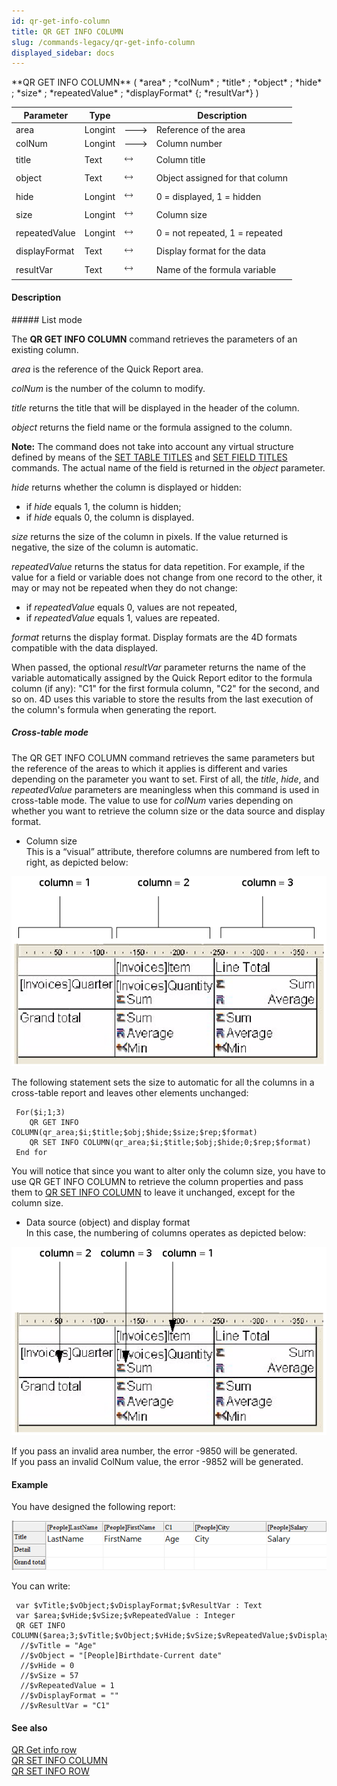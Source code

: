 ```yaml
---
id: qr-get-info-column
title: QR GET INFO COLUMN
slug: /commands-legacy/qr-get-info-column
displayed_sidebar: docs
---
```


<!--REF #_command_.QR GET INFO COLUMN.Syntax-->**QR GET INFO COLUMN** ( *area* ; *colNum* ; *title* ; *object* ; *hide* ; *size* ; *repeatedValue* ; *displayFormat* {; *resultVar*} )<!-- END REF-->
<!--REF #_command_.QR GET INFO COLUMN.Params-->
| Parameter | Type |  | Description |
| --- | --- | --- | --- |
| area | Longint | &#x1F852; | Reference of the area |
| colNum | Longint | &#x1F852; | Column number |
| title | Text | &#x1F858; | Column title |
| object | Text | &#x1F858; | Object assigned for that column |
| hide | Longint | &#x1F858; | 0 = displayed, 1 = hidden |
| size | Longint | &#x1F858; | Column size |
| repeatedValue | Longint | &#x1F858; | 0 = not repeated, 1 = repeated |
| displayFormat | Text | &#x1F858; | Display format for the data |
| resultVar | Text | &#x1F858; | Name of the formula variable |

<!-- END REF-->

#### Description 

<!--REF #_command_.QR GET INFO COLUMN.Summary-->##### List mode 

The **QR GET INFO COLUMN** command retrieves the parameters of an existing column.<!-- END REF-->

*area* is the reference of the Quick Report area.

*colNum* is the number of the column to modify.

*title* returns the title that will be displayed in the header of the column.

*object* returns the field name or the formula assigned to the column.

**Note:** The command does not take into account any virtual structure defined by means of the [SET TABLE TITLES](set-table-titles.md) and [SET FIELD TITLES](set-field-titles.md) commands. The actual name of the field is returned in the *object* parameter. 

*hide* returns whether the column is displayed or hidden:

* if *hide* equals 1, the column is hidden;
* if *hide* equals 0, the column is displayed.

*size* returns the size of the column in pixels. If the value returned is negative, the size of the column is automatic.

*repeatedValue* returns the status for data repetition. For example, if the value for a field or variable does not change from one record to the other, it may or may not be repeated when they do not change: 

* if *repeatedValue* equals 0, values are not repeated,
* if *repeatedValue* equals 1, values are repeated.

*format* returns the display format. Display formats are the 4D formats compatible with the data displayed.

When passed, the optional *resultVar* parameter returns the name of the variable automatically assigned by the Quick Report editor to the formula column (if any): "C1" for the first formula column, "C2" for the second, and so on. 4D uses this variable to store the results from the last execution of the column's formula when generating the report. 

##### Cross-table mode 

The QR GET INFO COLUMN command retrieves the same parameters but the reference of the areas to which it applies is different and varies depending on the parameter you want to set. First of all, the *title*, *hide*, and *repeatedValue* parameters are meaningless when this command is used in cross-table mode. The value to use for *colNum* varies depending on whether you want to retrieve the column size or the data source and display format.

* Column size  
This is a “visual” attribute, therefore columns are numbered from left to right, as depicted below:

![](../assets/en/commands/pict30562.en.png)

The following statement sets the size to automatic for all the columns in a cross-table report and leaves other elements unchanged:

```4d
 For($i;1;3)
    QR GET INFO COLUMN(qr_area;$i;$title;$obj;$hide;$size;$rep;$format)
    QR SET INFO COLUMN(qr_area;$i;$title;$obj;$hide;0;$rep;$format)
 End for
```

You will notice that since you want to alter only the column size, you have to use QR GET INFO COLUMN to retrieve the column properties and pass them to [QR SET INFO COLUMN](qr-set-info-column.md) to leave it unchanged, except for the column size.

* Data source (object) and display format  
In this case, the numbering of columns operates as depicted below:

![](../assets/en/commands/pict30563.en.png)

If you pass an invalid area number, the error -9850 will be generated.  
If you pass an invalid ColNum value, the error -9852 will be generated.

#### Example 

You have designed the following report:

![](../assets/en/commands/pict2569537.en.png)

You can write:

```4d
 var $vTitle;$vObject;$vDisplayFormat;$vResultVar : Text
 var $area;$vHide;$vSize;$vRepeatedValue : Integer
 QR GET INFO COLUMN($area;3;$vTitle;$vObject;$vHide;$vSize;$vRepeatedValue;$vDisplayFormat;$vResultVar)
  //$vTitle = "Age"
  //$vObject = "[People]Birthdate-Current date"
  //$vHide = 0
  //$vSize = 57
  //$vRepeatedValue = 1
  //$vDisplayFormat = ""
  //$vResultVar = "C1"
```

#### See also 

[QR Get info row](qr-get-info-row.md)  
[QR SET INFO COLUMN](qr-set-info-column.md)  
[QR SET INFO ROW](qr-set-info-row.md)  